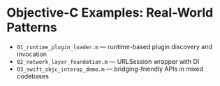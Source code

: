 # Objective-C Examples: Real-World Patterns

- `01_runtime_plugin_loader.m` — runtime-based plugin discovery and invocation
- `02_network_layer_foundation.m` — URLSession wrapper with DI
- `03_swift_objc_interop_demo.m` — bridging-friendly APIs in mixed codebases
